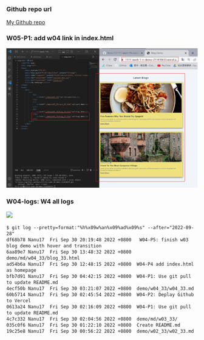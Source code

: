 ### Github repo url

[My Github repo](https://github.com/Nanu17/1111-sweb-1N-demo-211410633)

### W05-P1: add w04 link in index.html
![](w05-p1.png)


### W04-logs:   W4 all logs

![](w04-logs.png)

```
$ git log --pretty=format:"%h%x09w%an%x09%ad%x09%s" --after="2022-09-28" 
df68b78 Nanu17  Fri Sep 30 20:19:48 2022 +0800   W04-P5: finish w03 blog demo with hover and transition
6aa89e7 Nanu17  Fri Sep 30 13:48:32 2022 +0800  demo/md/w04_33/blog_33.html
ad54b6a Nanu17  Fri Sep 30 12:48:15 2022 +0800  W04-P4 add index.html as homepage
bfb7d91 Nanu17  Fri Sep 30 04:42:15 2022 +0800  W04-P1: Use git pull to update README.md
4ecf50b Nanu17  Fri Sep 30 03:21:07 2022 +0800  demo/w04_33/w04_33.md
60b5714 Nanu17  Fri Sep 30 02:45:54 2022 +0800  W04-P2: Deplay Github to Vercel
0613a24 Nanu17  Fri Sep 30 02:16:09 2022 +0800  W04-P1: Use git pull to update README.md
4c7c332 Nanu17  Fri Sep 30 02:04:56 2022 +0800  demo/md/w03_33/
035c0f6 Nanu17  Fri Sep 30 01:22:10 2022 +0800  Create README.md
19c25e8 Nanu17  Fri Sep 30 00:56:22 2022 +0800  demo/w02_33/w02_33.md
```